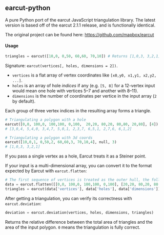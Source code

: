 ## earcut-python

A pure Python port of the earcut JavaScript triangulation library. The latest version is based off of the earcut 2.1.1 release, and is functionally identical.

The original project can be found here:
https://github.com/mapbox/earcut

#### Usage

```python
triangles = earcut([10,0, 0,50, 60,60, 70,10]) # Returns [1,0,3, 3,2,1]
```

Signature: `earcut(vertices[, holes, dimensions = 2])`.

* `vertices` is a flat array of vertex coordinates like `[x0,y0, x1,y1, x2,y2, ...]`.
* `holes` is an array of hole _indices_ if any
  (e.g. `[5, 8]` for a 12-vertex input would mean one hole with vertices 5&ndash;7 and another with 8&ndash;11).
* `dimensions` is the number of coordinates per vertice in the input array (`2` by default).

Each group of three vertex indices in the resulting array forms a triangle.

```python
# Triangulating a polygon with a hole
earcut([0,0, 100,0, 100,100, 0,100,  20,20, 80,20, 80,80, 20,80], [4])
# [3,0,4, 5,4,0, 3,4,7, 5,0,1, 2,3,7, 6,5,1, 2,7,6, 6,1,2]

# Triangulating a polygon with 3d coords
earcut([10,0,1, 0,50,2, 60,60,3, 70,10,4], null, 3)
# [1,0,3, 3,2,1]
```

If you pass a single vertex as a hole, Earcut treats it as a Steiner point.

If your input is a multi-dimensional array, you can convert it to the format expected by Earcut with `earcut.flatten`:

```python
# The first sequence of vertices is treated as the outer hull, the following sequneces are treated as holes.
data = earcut.flatten([[0,0, 100,0, 100,100, 0,100], [20,20, 80,20, 80,80, 20,80]])
triangles = earcut(data['vertices'], data['holes'], data['dimensions'])
```

After getting a triangulation, you can verify its correctness with `earcut.deviation`:

```python
deviation = earcut.deviation(vertices, holes, dimensions, triangles)
```

Returns the relative difference between the total area of triangles and the area of the input polygon.
`0` means the triangulation is fully correct.